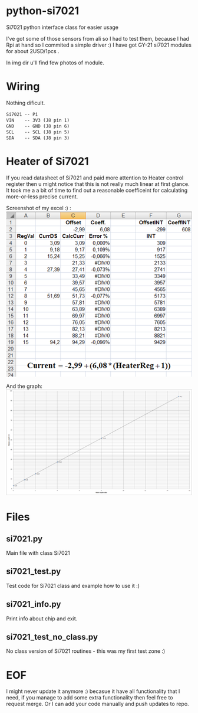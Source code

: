 # python-si7021
Si7021 python interface class for easier usage

I've got some of those sensors from ali so I had to test them, because I had Rpi at hand so I commited a simple driver :)
I have got GY-21 si7021 modules for about 2USD/1pcs .

In img dir u'll find few photos of module.

# Wiring
Nothing dificult.
```
Si7021 -- Pi
VIN    -- 3V3 (J8 pin 1)
GND    -- GND (J8 pin 6)
SCL    -- SCL (J8 pin 5)
SDA    -- SDA (J8 pin 3)
```

# Heater of Si7021
If you read datasheet of Si7021 and paid more attention to Heater control register then u might notice that this is not really much linear at first glance.
It took me a a bit of time to find out a reasonable coefficeint for calculating more-or-less precise current.  

Screenshot of my excel :) :
![calc screenshot](img/si7021-heater-current-coeff-calcs.png)

And the graph:
![Graph of heater current](img/si7021-heater-current-graph.png)

# Files
## si7021.py
Main file with class Si7021

## si7021_test.py
Test code for Si7021 class and example how to use it :)

## si7021_info.py
Print info about chip and exit.

## si7021_test_no_class.py
No class version of Si7021 routines - this was my first test zone :)

# EOF
I might never update it anymore :) becasue it have all functionality that I need, if you manage to add some extra functionality then feel free to request merge. Or I can add your code manually and push updates to repo.

